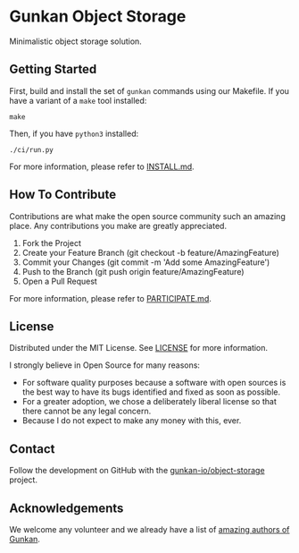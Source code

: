 # Gunkan Object Storage

Minimalistic object storage solution.

## Getting Started

First, build and install the set of ``gunkan`` commands using our Makefile.
If you have a variant of a ``make`` tool installed: 
```shell script
make
```

Then, if you have ``python3`` installed:
```shell script
./ci/run.py
```

For more information, please refer to [INSTALL.md](./INSTALL.md).

## How To Contribute

Contributions are what make the open source community such an amazing place.
Any contributions you make are greatly appreciated.

1. Fork the Project
2. Create your Feature Branch (git checkout -b feature/AmazingFeature)
3. Commit your Changes (git commit -m 'Add some AmazingFeature')
4. Push to the Branch (git push origin feature/AmazingFeature)
5. Open a Pull Request

For more information, please refer to [PARTICIPATE.md](./PARTICIPATE.md).

## License

Distributed under the MIT License. See [LICENSE](./LICENSE) for more information.

I strongly believe in Open Source for many reasons:
* For software quality purposes because a software with open sources is the best
  way to have its bugs identified and fixed as soon as possible.
* For a greater adoption, we chose a deliberately liberal license so that
  there cannot be any legal concern.
* Because I do not expect to make any money with this, ever.

## Contact

Follow the development on GitHub with the
[gunkan-io/object-storage](https://github.com/gunkan-io/oject-storage) project.

## Acknowledgements

We welcome any volunteer and we already have a list of
[amazing authors of Gunkan](./AUTHORS.md).
